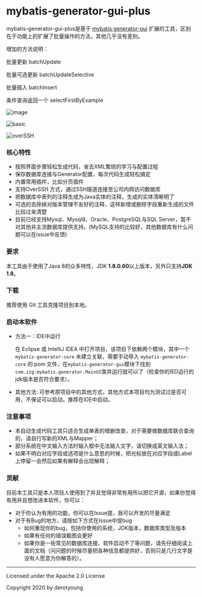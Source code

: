 mybatis-generator-gui-plus
==============

mybatis-generator-gui-plus是基于 [mybatis generator-gui](https://github.com/zouzg/mybatis-generator-gui) 扩展的工具，区别在于功能上的扩展了批量操作的方法，其他几乎没有差别。

增加的方法说明：

批量更新 batchUpdate

批量可选更新 batchUpdateSelective

批量插入 batchInsert

条件查询返回一个 selectFirstByExample

![image](https://user-images.githubusercontent.com/3505708/49334784-1a42c980-f619-11e8-914d-9ea85db9cec3.png)


![basic](https://user-images.githubusercontent.com/3505708/51911610-45754980-240d-11e9-85ad-643e55cafab2.png)


![overSSH](https://user-images.githubusercontent.com/3505708/51911646-5920b000-240d-11e9-9048-738306a56d14.png)

### 核心特性
* 按照界面步骤轻松生成代码，省去XML繁琐的学习与配置过程
* 保存数据库连接与Generator配置，每次代码生成轻松搞定
* 内置常用插件，比如分页插件
* 支持OverSSH 方式，通过SSH隧道连接至公司内网访问数据库
* 把数据库中表列的注释生成为Java实体的注释，生成的实体清晰明了
* 可选的去除掉对版本管理不友好的注释，这样新增或删除字段重新生成的文件比较过来清楚
* 目前已经支持Mysql、Mysql8、Oracle、PostgreSQL与SQL Server，暂不对其他非主流数据库提供支持。(MySQL支持的比较好，其他数据库有什么问题可以在issue中反馈)

### 要求
本工具由于使用了Java 8的众多特性，JDK <strong>1.8.0.60</strong>以上版本，另外只支持<strong>JDK 1.8</strong>。

### 下载
推荐使用 Git 工具克隆项目到本地。


### 启动本软件

* 方法一：IDE中运行
  
   在 Eclipse 或 IntelliJ IDEA 中打开项目，该项目下依赖两个模块，其中一个 `mybatis-generator-core` 未建立关联，需要手动导入 `mybatis-generator-core` 的 pom 文件，在`mybatis-generator-gui`模块下找到`com.zzg.mybatis.generator.MainUI`类并运行就可以了（检查你的IED运行的jdk版本是否符合要求）。

* 其他方法: 可参考原项目中的其他方式，其他方式本项目均为测试过是否可用，不保证可以启动。推荐在IDE中启动。


### 注意事项
* 本自动生成代码工具只适合生成单表的增删改查，对于需要做数据库联合查询的，请自行写新的XML与Mapper；
* 部分系统在中文输入方法时输入框中无法输入文字，请切换成英文输入法；
* 如果不明白对应字段或选项是什么意思的时候，把光标放在对应字段或Label上停留一会然后如果有解释会出现解释；


### 贡献
目前本工具只是本人项目人使用到了并且觉得非常有用所以把它开源，如果你觉得有用并且想改进本软件，你可以：
* 对于你认为有用的功能，你可以在Issue提，我可以开发的尽量满足
* 对于有Bug的地方，请按如下方式在Issue中提bug
    * 如何重现你的bug，包括你使用的系统，JDK版本，数据库类型及版本
    * 如果有任何的错误截图会更好
    * 如果你是一些常见的数据库连接、软件启动不了等问题，请先仔细阅读上面的文档（问问题的时候尽量把各种信息都提供好，否则只是几行文字是没有人愿意为你解答的）。
    
- - -
Licensed under the Apache 2.0 License

Copyright 2020 by derotyoung
